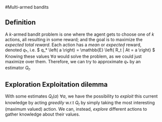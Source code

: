 #Multi-armed bandits

## Definition
A $k$-armed bandit problem is one where the agent gets to choose one of $k$ actions, all resulting in some reward; and the goal is to maximize the *expected total reward*.
Each action has a *mean* or *expected* reward, denoted $q_*$, i.e. $ q_* \left( a \right) = \mathbb{E} \left\{ R_t | At = a \right\} $
Knowing these values $\forall a$ would solve the problem, as we could just maximize over them. Therefore, we can try to approximate $q_*$ by an estimator $Q_t$.

## Exploration Exploitation dilemma
With some estimates $Q_t\left(a\right)\,\, \forall a$, we have the possibility to *exploit* this current knowledge by acting *greedily* w.r.t $Q_t$ by simply taking the most interesting (maximum valued) action.
We can, instead, *explore* different actions to gather knowledge about their values.
